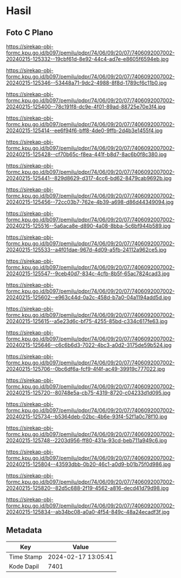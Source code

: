 # Hasil

## Foto C Plano

https://sirekap-obj-formc.kpu.go.id/b097/pemilu/pdpr/74/06/09/20/07/7406092007002-20240215-125332--19cbf61d-8e92-44c4-ad7e-e8605f6594eb.jpg

https://sirekap-obj-formc.kpu.go.id/b097/pemilu/pdpr/74/06/09/20/07/7406092007002-20240215-125346--53448a71-9dc2-4988-8f8d-1789cf6c11b0.jpg

https://sirekap-obj-formc.kpu.go.id/b097/pemilu/pdpr/74/06/09/20/07/7406092007002-20240215-125400--78c191f8-dc9e-4f01-89ad-88725e70e3f4.jpg

https://sirekap-obj-formc.kpu.go.id/b097/pemilu/pdpr/74/06/09/20/07/7406092007002-20240215-125414--ee6f94f6-bff8-4de0-9ffb-2d4b3e1455f4.jpg

https://sirekap-obj-formc.kpu.go.id/b097/pemilu/pdpr/74/06/09/20/07/7406092007002-20240215-125428--cf70b65c-f8ea-441f-b8d7-8ac6b0f8c380.jpg

https://sirekap-obj-formc.kpu.go.id/b097/pemilu/pdpr/74/06/09/20/07/7406092007002-20240215-125441--829d8629-d317-4cc6-bd62-8479cab9692b.jpg

https://sirekap-obj-formc.kpu.go.id/b097/pemilu/pdpr/74/06/09/20/07/7406092007002-20240215-125456--72cc03b7-762e-4b39-a698-d86d44349094.jpg

https://sirekap-obj-formc.kpu.go.id/b097/pemilu/pdpr/74/06/09/20/07/7406092007002-20240215-125516--5a6aca8e-d890-4a08-8bba-5c6bf944b589.jpg

https://sirekap-obj-formc.kpu.go.id/b097/pemilu/pdpr/74/06/09/20/07/7406092007002-20240215-125533--a4f01dae-967d-4d09-a5fb-24112a962ce5.jpg

https://sirekap-obj-formc.kpu.go.id/b097/pemilu/pdpr/74/06/09/20/07/7406092007002-20240215-125547--9ceb40d7-834c-4cfb-8b5f-65ac7824cad3.jpg

https://sirekap-obj-formc.kpu.go.id/b097/pemilu/pdpr/74/06/09/20/07/7406092007002-20240215-125602--e963c44d-0a2c-458d-b7a0-04a1194add5d.jpg

https://sirekap-obj-formc.kpu.go.id/b097/pemilu/pdpr/74/06/09/20/07/7406092007002-20240215-125615--a5e23d6c-bf75-4255-85bd-c334c617fe63.jpg

https://sirekap-obj-formc.kpu.go.id/b097/pemilu/pdpr/74/06/09/20/07/7406092007002-20240215-125646--c6c6b6d3-7022-4bc3-a0d2-3175de59b524.jpg

https://sirekap-obj-formc.kpu.go.id/b097/pemilu/pdpr/74/06/09/20/07/7406092007002-20240215-125706--0bc6df6a-fcf9-4f4f-ac49-39919c777022.jpg

https://sirekap-obj-formc.kpu.go.id/b097/pemilu/pdpr/74/06/09/20/07/7406092007002-20240215-125720--80748e5a-cb75-4319-8720-c04233d1d095.jpg

https://sirekap-obj-formc.kpu.go.id/b097/pemilu/pdpr/74/06/09/20/07/7406092007002-20240215-125734--b5364deb-02bc-4b6e-93f4-52f1a0c78f10.jpg

https://sirekap-obj-formc.kpu.go.id/b097/pemilu/pdpr/74/06/09/20/07/7406092007002-20240215-125748--2203d956-ff80-431a-93cd-beb711a949c6.jpg

https://sirekap-obj-formc.kpu.go.id/b097/pemilu/pdpr/74/06/09/20/07/7406092007002-20240215-125804--43593dbb-0b20-46c1-a0d9-b01b75f0d986.jpg

https://sirekap-obj-formc.kpu.go.id/b097/pemilu/pdpr/74/06/09/20/07/7406092007002-20240215-125820--82d5c688-2f19-4562-a816-decd41d79d98.jpg

https://sirekap-obj-formc.kpu.go.id/b097/pemilu/pdpr/74/06/09/20/07/7406092007002-20240215-125834--ab34bc08-a0a0-4f54-849c-48a24ecadf3f.jpg


## Metadata

| Key        | Value               |
| ---------- | ------------------- |
| Time Stamp | 2024-02-17 13:05:41 |
| Kode Dapil | 7401                |



